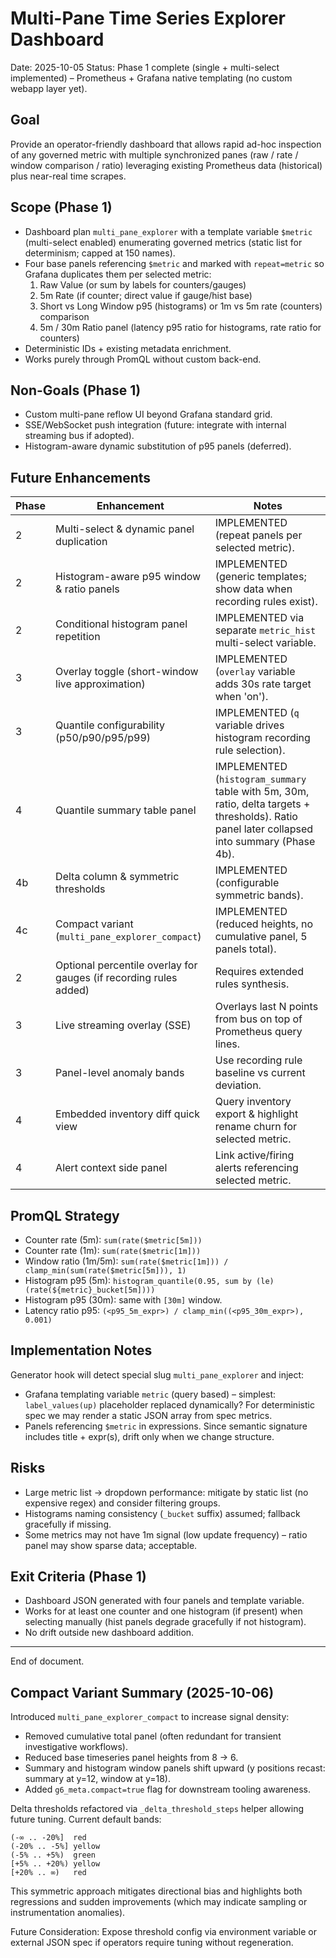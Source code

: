 # Multi-Pane Time Series Explorer Dashboard

Date: 2025-10-05
Status: Phase 1 complete (single + multi-select implemented) – Prometheus + Grafana native templating (no custom webapp layer yet).

## Goal
Provide an operator-friendly dashboard that allows rapid ad-hoc inspection of any governed metric with multiple synchronized panes (raw / rate / window comparison / ratio) leveraging existing Prometheus data (historical) plus near-real time scrapes.

## Scope (Phase 1)
* Dashboard plan `multi_pane_explorer` with a template variable `$metric` (multi-select enabled) enumerating governed metrics (static list for determinism; capped at 150 names).
* Four base panels referencing `$metric` and marked with `repeat=metric` so Grafana duplicates them per selected metric:
  1. Raw Value (or sum by labels for counters/gauges)
  2. 5m Rate (if counter; direct value if gauge/hist base)
  3. Short vs Long Window p95 (histograms) or 1m vs 5m rate (counters) comparison
  4. 5m / 30m Ratio panel (latency p95 ratio for histograms, rate ratio for counters)
* Deterministic IDs + existing metadata enrichment.
* Works purely through PromQL without custom back-end.

## Non-Goals (Phase 1)
* Custom multi-pane reflow UI beyond Grafana standard grid.
* SSE/WebSocket push integration (future: integrate with internal streaming bus if adopted).
* Histogram-aware dynamic substitution of p95 panels (deferred).

## Future Enhancements
| Phase | Enhancement | Notes |
|-------|------------|-------|
| 2 | Multi-select & dynamic panel duplication | IMPLEMENTED (repeat panels per selected metric).
| 2 | Histogram-aware p95 window & ratio panels | IMPLEMENTED (generic templates; show data when recording rules exist).
| 2 | Conditional histogram panel repetition | IMPLEMENTED via separate `metric_hist` multi-select variable.
| 3 | Overlay toggle (short-window live approximation) | IMPLEMENTED (`overlay` variable adds 30s rate target when 'on').
| 3 | Quantile configurability (p50/p90/p95/p99) | IMPLEMENTED (`q` variable drives histogram recording rule selection).
| 4 | Quantile summary table panel | IMPLEMENTED (`histogram_summary` table with 5m, 30m, ratio, delta targets + thresholds). Ratio panel later collapsed into summary (Phase 4b).
| 4b | Delta column & symmetric thresholds | IMPLEMENTED (configurable symmetric bands).
| 4c | Compact variant (`multi_pane_explorer_compact`) | IMPLEMENTED (reduced heights, no cumulative panel, 5 panels total).
| 2 | Optional percentile overlay for gauges (if recording rules added) | Requires extended rules synthesis.
| 3 | Live streaming overlay (SSE) | Overlays last N points from bus on top of Prometheus query lines.
| 3 | Panel-level anomaly bands | Use recording rule baseline vs current deviation.
| 4 | Embedded inventory diff quick view | Query inventory export & highlight rename churn for selected metric.
| 4 | Alert context side panel | Link active/firing alerts referencing selected metric.

## PromQL Strategy
* Counter rate (5m): `sum(rate($metric[5m]))`
* Counter rate (1m): `sum(rate($metric[1m]))`
* Window ratio (1m/5m): `sum(rate($metric[1m])) / clamp_min(sum(rate($metric[5m])), 1)`
* Histogram p95 (5m): `histogram_quantile(0.95, sum by (le) (rate(${metric}_bucket[5m])))`
* Histogram p95 (30m): same with `[30m]` window.
* Latency ratio p95: `(<p95_5m_expr>) / clamp_min((<p95_30m_expr>), 0.001)`

## Implementation Notes
Generator hook will detect special slug `multi_pane_explorer` and inject:
* Grafana templating variable `metric` (query based) – simplest: `label_values(up)` placeholder replaced dynamically? For deterministic spec we may render a static JSON array from spec metrics.
* Panels referencing `$metric` in expressions. Since semantic signature includes title + expr(s), drift only when we change structure.

## Risks
* Large metric list -> dropdown performance: mitigate by static list (no expensive regex) and consider filtering groups.
* Histograms naming consistency (`_bucket` suffix) assumed; fallback gracefully if missing.
* Some metrics may not have 1m signal (low update frequency) – ratio panel may show sparse data; acceptable.

## Exit Criteria (Phase 1)
* Dashboard JSON generated with four panels and template variable.
* Works for at least one counter and one histogram (if present) when selecting manually (hist panels degrade gracefully if not histogram).
* No drift outside new dashboard addition.

---
End of document.

## Compact Variant Summary (2025-10-06)

Introduced `multi_pane_explorer_compact` to increase signal density:
* Removed cumulative total panel (often redundant for transient investigative workflows).
* Reduced base timeseries panel heights from 8 → 6.
* Summary and histogram window panels shift upward (y positions recast: summary at y=12, window at y=18).
* Added `g6_meta.compact=true` flag for downstream tooling awareness.

Delta thresholds refactored via `_delta_threshold_steps` helper allowing future tuning. Current default bands:
```
(-∞ .. -20%]  red
(-20% .. -5%] yellow
(-5% .. +5%)  green
[+5% .. +20%) yellow
[+20% .. ∞)   red
```
This symmetric approach mitigates directional bias and highlights both regressions and sudden improvements (which may indicate sampling or instrumentation anomalies).

Future Consideration: Expose threshold config via environment variable or external JSON spec if operators require tuning without regeneration.